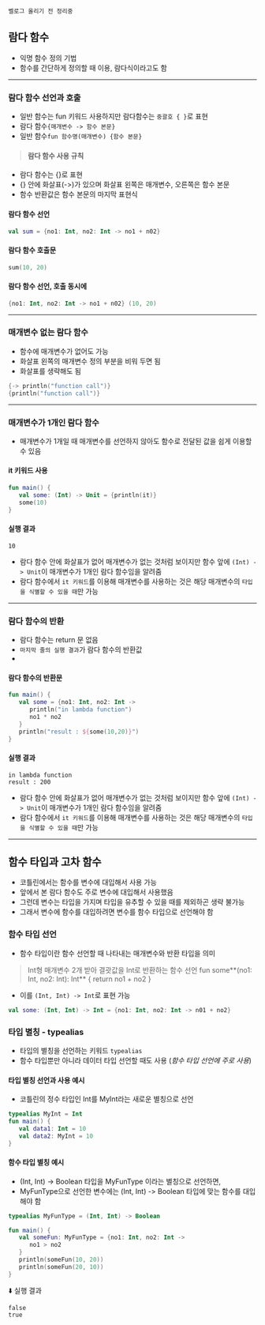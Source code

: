 `벨로그 올리기 전 정리중`
## 람다 함수
* 익명 함수 정의 기법
* 함수를 간단하게 정의할 때 이용, 람다식이라고도 함
---
### 람다 함수 선언과 호출
* 일반 함수는 fun 키워드 사용하지만 람다함수는 `중괄호 { }`로 표현
* 람다 함수`{매개변수 -> 함수 본문}`
* 일반 함수`fun 함수명(매개변수) {함수 본문}`

> #### 람다 함수 사용 규칙
* 람다 함수는 {}로 표현
* {} 안에 화살표(->)가 있으며 화살표 왼쪽은 매개변수, 오른쪽은 함수 본문
* 함수 반환값은 함수 본문의 마지막 표현식

#### 람다 함수 선언
```kotlin
val sum = {no1: Int, no2: Int -> no1 + n02}
```
#### 람다 함수 호출문
```kotlin
sum(10, 20)
```
#### 람다 함수 선언, 호출 동시에
```kotlin
{no1: Int, no2: Int -> no1 + n02} (10, 20)
```
---
### 매개변수 없는 람다 함수
* 함수에 매개변수가 없어도 가능
* 화살표 왼쪽의 매개변수 정의 부분을 비워 두면 됨
* 화살표를 생략해도 됨
```kotlin
{-> println("function call")}
{println("function call")}
```
---
### 매개변수가 1개인 람다 함수
* 매개변수가 1개일 때 매개변수를 선언하지 않아도 함수로 전달된 값을 쉽게 이용할 수 있음
#### it 키워드 사용
```kotlin
fun main() {
   val some: (Int) -> Unit = {println(it)}
   some(10)
}
```
#### 실행 결과
```
10
```
* 람다 함수 안에 화살표가 없어 매개변수가 없는 것처럼 보이지만 함수 앞에 `(Int) -> Unit`이 매개변수가 1개인 람다 함수임을 알려줌
* 람다 함수에서 `it 키워드`를 이용해 매개변수를 사용하는 것은 해당 매개변수의 `타입을 식별할 수 있을 때`만 가능
---
### 람다 함수의 반환
* 람다 함수는 return 문 없음
* `마지막 줄의 실행 결과`가 람다 함수의 반환값
* 
#### 람다 함수의 반환문
```kotlin
fun main() {
   val some = {no1: Int, no2: Int ->
      println("in lambda function")
      no1 * no2
   }
   println("result : ${some(10,20)}")
}
```
#### 실행 결과
```
in lambda function
result : 200
```
* 람다 함수 안에 화살표가 없어 매개변수가 없는 것처럼 보이지만 함수 앞에 `(Int) -> Unit`이 매개변수가 1개인 람다 함수임을 알려줌
* 람다 함수에서 `it 키워드`를 이용해 매개변수를 사용하는 것은 해당 매개변수의 `타입을 식별할 수 있을 때`만 가능
---
## 함수 타입과 고차 함수
* 코틀린에서는 함수를 변수에 대입해서 사용 가능
* 앞에서 본 람다 함수도 주로 변수에 대입해서 사용했음
* 그런데 변수는 타입을 가지며 타입을 유추할 수 있을 때를 제외하곤 생략 불가능
* 그래서 변수에 함수를 대입하려면 변수를 함수 타입으로 선언해야 함

### 함수 타입 선언
* 함수 타입이란 함수 선언할 때 나타내는 매개변수와 반환 타입을 의미
> Int형 매개변수 2개 받아 결괏값을 Int로 반환하는 함수 선언
fun some**(no1: Int, no2: Int): Int** {
   return no1 + no2
}

* 이를 `(Int, Int) -> Int`로 표현 가능
```kotlin
val some: (Int, Int) -> Int = {no1: Int, no2: Int -> n01 + no2}
```
### 타입 별칭 - typealias
* 타입의 별칭을 선언하는 키워드 `typealias`
* 함수 타입뿐만 아니라 데이터 타입 선언할 때도 사용 (_함수 타입 선언에 주로 사용_)
#### 타입 별칭 선언과 사용 예시
* 코틀린의 정수 타입인 Int를 MyInt라는 새로운 별칭으로 선언
```kotlin
typealias MyInt = Int
fun main() {
   val data1: Int = 10
   val data2: MyInt = 10
}
```
#### 함수 타입 별칭 예시
* (Int, Int) -> Boolean 타입을 MyFunType 이라는 별칭으로 선언하면,
* MyFunType으로 선언한 변수에는 (Int, Int) -> Boolean 타입에 맞는 함수를 대입해야 함
``` kotlin
typealias MyFunType = (Int, Int) -> Boolean

fun main() {
   val someFun: MyFunType = {no1: Int, no2: Int ->
      no1 > no2
   }
   println(someFun(10, 20))
   println(someFun(20, 10))
}
```
⬇️ 실행 결과
```
false
true
```
